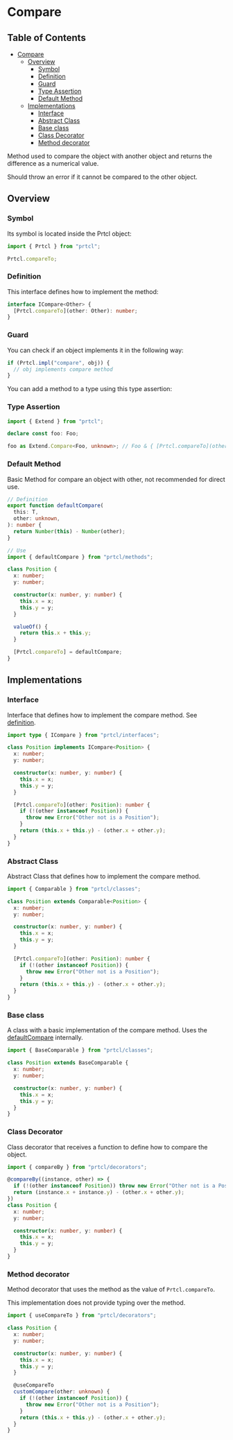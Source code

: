 # Compare

<!--toc:start-->

## Table of Contents

- [Compare](#compare)
  - [Overview](#overview)
    - [Symbol](#symbol)
    - [Definition](#definition)
    - [Guard](#guard)
    - [Type Assertion](#type-assertion)
    - [Default Method](#default-method)
  - [Implementations](#implementations)
    - [Interface](#interface)
    - [Abstract Class](#abstract-class)
    - [Base class](#base-class)
    - [Class Decorator](#class-decorator)
    - [Method decorator](#method-decorator)

<!--toc:end-->

Method used to compare the object with another object and returns the difference
as a numerical value.

Should throw an error if it cannot be compared to the other object.

## Overview

### Symbol

Its symbol is located inside the Prtcl object:

```typescript
import { Prtcl } from "prtcl";

Prtcl.compareTo;
```

### Definition

This interface defines how to implement the method:

```typescript
interface ICompare<Other> {
  [Prtcl.compareTo](other: Other): number;
}
```

### Guard

You can check if an object implements it in the following way:

```typescript
if (Prtcl.impl("compare", obj)) {
  // obj implements compare method
}
```

You can add a method to a type using this type assertion:

### Type Assertion

```typescript
import { Extend } from "prtcl";

declare const foo: Foo;

foo as Extend.Compare<Foo, unknown>; // Foo & { [Prtcl.compareTo](other: unknown): number }
```

### Default Method

Basic Method for compare an object with other, not recommended for direct use.

```typescript
// Definition
export function defaultCompare(
  this: T,
  other: unknown,
): number {
  return Number(this) - Number(other);
}

// Use
import { defaultCompare } from "prtcl/methods";

class Position {
  x: number;
  y: number;

  constructor(x: number, y: number) {
    this.x = x;
    this.y = y;
  }

  valueOf() {
    return this.x + this.y;
  }

  [Prtcl.compareTo] = defaultCompare;
}
```

## Implementations

### Interface

Interface that defines how to implement the compare method. See
[definition](#definition).

```typescript
import type { ICompare } from "prtcl/interfaces";

class Position implements ICompare<Position> {
  x: number;
  y: number;

  constructor(x: number, y: number) {
    this.x = x;
    this.y = y;
  }

  [Prtcl.compareTo](other: Position): number {
    if (!(other instanceof Position)) {
      throw new Error("Other not is a Position");
    }
    return (this.x + this.y) - (other.x + other.y);
  }
}
```

### Abstract Class

Abstract Class that defines how to implement the compare method.

```typescript
import { Comparable } from "prtcl/classes";

class Position extends Comparable<Position> {
  x: number;
  y: number;

  constructor(x: number, y: number) {
    this.x = x;
    this.y = y;
  }

  [Prtcl.compareTo](other: Position): number {
    if (!(other instanceof Position)) {
      throw new Error("Other not is a Position");
    }
    return (this.x + this.y) - (other.x + other.y);
  }
}
```

### Base class

A class with a basic implementation of the compare method. Uses the
[defaultCompare](#default-method) internally.

```typescript
import { BaseComparable } from "prtcl/classes";

class Position extends BaseComparable {
  x: number;
  y: number;

  constructor(x: number, y: number) {
    this.x = x;
    this.y = y;
  }
}
```

### Class Decorator

Class decorator that receives a function to define how to compare the object.

```typescript
import { compareBy } from "prtcl/decorators";

@compareBy((instance, other) => {
  if (!(other instanceof Position)) throw new Error("Other not is a Position");
  return (instance.x + instance.y) - (other.x + other.y);
})
class Position {
  x: number;
  y: number;

  constructor(x: number, y: number) {
    this.x = x;
    this.y = y;
  }
}
```

### Method decorator

Method decorator that uses the method as the value of `Prtcl.compareTo`.

This implementation does not provide typing over the method.

```typescript
import { useCompareTo } from "prtcl/decorators";

class Position {
  x: number;
  y: number;

  constructor(x: number, y: number) {
    this.x = x;
    this.y = y;
  }

  @useCompareTo
  customCompare(other: unknown) {
    if (!(other instanceof Position)) {
      throw new Error("Other not is a Position");
    }
    return (this.x + this.y) - (other.x + other.y);
  }
}
```
